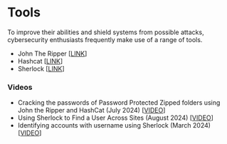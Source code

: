 # Tools

To improve their abilities and shield systems from possible attacks, cybersecurity enthusiasts frequently make use of a range of tools.

- John The Ripper [[LINK](https://www.openwall.com/john/)]
- Hashcat [[LINK](https://hashcat.net/hashcat/)]
- Sherlock [[LINK](https://github.com/sherlock-project/sherlock)]

### Videos
- Cracking the passwords of Password Protected Zipped folders using John the Ripper and HashCat (July 2024) [[VIDEO](https://youtu.be/i90nyNc0ZUs)]
- Using Sherlock to Find a User Across Sites (August 2024) [[VIDEO](https://youtu.be/6hZNDTELci8)]
- Identifying accounts with username using Sherlock (March 2024) [[VIDEO](https://youtu.be/KXPOMR-bGAE)]
